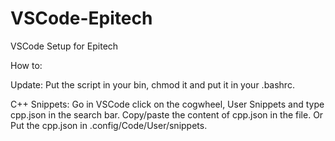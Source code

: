 # VSCode-Epitech
VSCode Setup for Epitech

How to:

Update:
Put the script in your bin, chmod it and put it in your .bashrc.

C++ Snippets:
Go in VSCode click on the cogwheel, User Snippets and type cpp.json in the search bar. Copy/paste the content of cpp.json in the file.
Or
Put the cpp.json in .config/Code/User/snippets.
